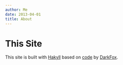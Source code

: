 ```yaml
---
author: Me
date: 2013-04-01
title: About
---
```


This Site
=========

This site is built with [Hakyll] based on [code] by [DarkFox].

[Hakyll]:               http://jaspervdj.be/hakyll/                "Hakyll"
[code]:                 http://hub.darcs.net/DarkFox/DarkFox-blog  "DarkFox's Hakyll blog"
[DarkFox]:              http://blog.darkfox.id.au/                 "DarkFox"

